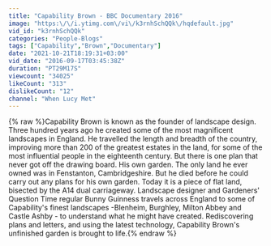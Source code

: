 ```yaml
---
title: "Capability Brown - BBC Documentary 2016"
image: "https:\/\/i.ytimg.com\/vi\/k3rnhSchQQk\/hqdefault.jpg"
vid_id: "k3rnhSchQQk"
categories: "People-Blogs"
tags: ["Capability","Brown","Documentary"]
date: "2021-10-21T18:19:31+03:00"
vid_date: "2016-09-17T03:45:38Z"
duration: "PT29M17S"
viewcount: "34025"
likeCount: "313"
dislikeCount: "12"
channel: "When Lucy Met"
---
```

{% raw %}Capability Brown is known as the founder of landscape design. Three hundred years ago he created some of the most magnificent landscapes in England. He travelled the length and breadth of the country, improving more than 200 of the greatest estates in the land, for some of the most influential people in the eighteenth century. But there is one plan that never got off the drawing board. His own garden. The only land he ever owned was in Fenstanton, Cambridgeshire. But he died before he could carry out any plans for his own garden. Today it is a piece of flat land, bisected by the A14 dual carriageway. Landscape designer and Gardeners' Question Time regular Bunny Guinness travels across England to some of Capability's finest landscapes -Blenheim, Burghley, Milton Abbey and Castle Ashby - to understand what he might have created. Rediscovering plans and letters, and using the latest technology, Capability Brown's unfinished garden is brought to life.{% endraw %}
